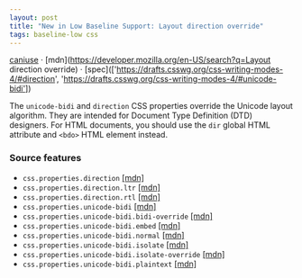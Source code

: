```yaml
---
layout: post
title: "New in Low Baseline Support: Layout direction override"
tags: baseline-low css
---
```


[caniuse](https://caniuse.com/?search=layout-direction-override) · [mdn](https://developer.mozilla.org/en-US/search?q=Layout direction override) · [spec](['https://drafts.csswg.org/css-writing-modes-4/#direction', 'https://drafts.csswg.org/css-writing-modes-4/#unicode-bidi'])

The `unicode-bidi` and `direction` CSS properties override the Unicode layout algorithm. They are intended for Document Type Definition (DTD) designers. For HTML documents, you should use the `dir` global HTML attribute and `<bdo>` HTML element instead.

### Source features

- ``css.properties.direction`` [[mdn]](https://developer.mozilla.org/en-US/search?q=css.properties.direction)
- ``css.properties.direction.ltr`` [[mdn]](https://developer.mozilla.org/en-US/search?q=css.properties.direction.ltr)
- ``css.properties.direction.rtl`` [[mdn]](https://developer.mozilla.org/en-US/search?q=css.properties.direction.rtl)
- ``css.properties.unicode-bidi`` [[mdn]](https://developer.mozilla.org/en-US/search?q=css.properties.unicode-bidi)
- ``css.properties.unicode-bidi.bidi-override`` [[mdn]](https://developer.mozilla.org/en-US/search?q=css.properties.unicode-bidi.bidi-override)
- ``css.properties.unicode-bidi.embed`` [[mdn]](https://developer.mozilla.org/en-US/search?q=css.properties.unicode-bidi.embed)
- ``css.properties.unicode-bidi.normal`` [[mdn]](https://developer.mozilla.org/en-US/search?q=css.properties.unicode-bidi.normal)
- ``css.properties.unicode-bidi.isolate`` [[mdn]](https://developer.mozilla.org/en-US/search?q=css.properties.unicode-bidi.isolate)
- ``css.properties.unicode-bidi.isolate-override`` [[mdn]](https://developer.mozilla.org/en-US/search?q=css.properties.unicode-bidi.isolate-override)
- ``css.properties.unicode-bidi.plaintext`` [[mdn]](https://developer.mozilla.org/en-US/search?q=css.properties.unicode-bidi.plaintext)
